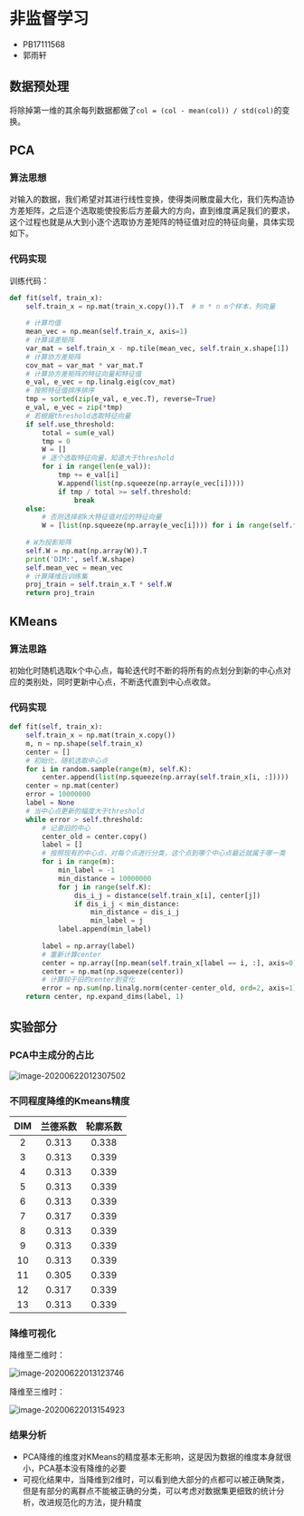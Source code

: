 # 非监督学习

- PB17111568
- 郭雨轩

## 数据预处理

将除掉第一维的其余每列数据都做了`col = (col - mean(col)) / std(col)`的变换。

## PCA

### 算法思想

对输入的数据，我们希望对其进行线性变换，使得类间散度最大化，我们先构造协方差矩阵，之后逐个选取能使投影后方差最大的方向，直到维度满足我们的要求，这个过程也就是从大到小逐个选取协方差矩阵的特征值对应的特征向量，具体实现如下。

### 代码实现

训练代码：

```python
def fit(self, train_x):
    self.train_x = np.mat(train_x.copy()).T  # m * n m个样本，列向量
		
    # 计算均值
    mean_vec = np.mean(self.train_x, axis=1)
    # 计算误差矩阵
    var_mat = self.train_x - np.tile(mean_vec, self.train_x.shape[1])
    # 计算协方差矩阵
    cov_mat = var_mat * var_mat.T
    # 计算协方差矩阵的特征向量和特征值
    e_val, e_vec = np.linalg.eig(cov_mat)
    # 按照特征值排序排序
    tmp = sorted(zip(e_val, e_vec.T), reverse=True)
    e_val, e_vec = zip(*tmp)
    # 若根据threshold选取特征向量
    if self.use_threshold:
        total = sum(e_val)
        tmp = 0
        W = []
        # 逐个选取特征向量，知道大于threshold
        for i in range(len(e_val)):
            tmp += e_val[i]
            W.append(list(np.squeeze(np.array(e_vec[i]))))
            if tmp / total >= self.threshold:
                break
    else:
      	# 否则选择前k大特征值对应的特征向量
        W = [list(np.squeeze(np.array(e_vec[i]))) for i in range(self.first_k)]
		
    # W为投影矩阵
    self.W = np.mat(np.array(W)).T
    print('DIM:', self.W.shape)
    self.mean_vec = mean_vec
    # 计算降维后训练集
    proj_train = self.train_x.T * self.W
    return proj_train
```



## KMeans

### 算法思路

初始化时随机选取k个中心点，每轮迭代时不断的将所有的点划分到新的中心点对应的类别处，同时更新中心点，不断迭代直到中心点收敛。

### 代码实现

```python
def fit(self, train_x):
    self.train_x = np.mat(train_x.copy())
    m, n = np.shape(self.train_x)
    center = []
    # 初始化，随机选取中心点
    for i in random.sample(range(m), self.K):
        center.append(list(np.squeeze(np.array(self.train_x[i, :]))))
    center = np.mat(center)
    error = 10000000
    label = None
    # 当中心点更新的幅度大于threshold
    while error > self.threshold:
      	# 记录旧的中心
        center_old = center.copy()
        label = []
        # 按照现有的中心点，对每个点进行分类，这个点到哪个中心点最近就属于哪一类
        for i in range(m):
            min_label = -1
            min_distance = 10000000
            for j in range(self.K):
                dis_i_j = distance(self.train_x[i], center[j])
                if dis_i_j < min_distance:
                    min_distance = dis_i_j
                    min_label = j
            label.append(min_label)
            
        label = np.array(label)
        # 重新计算center
        center = np.array([np.mean(self.train_x[label == i, :], axis=0) for i in range(self.K)])
        center = np.mat(np.squeeze(center))
        # 计算较于旧的center到变化
        error = np.sum(np.linalg.norm(center-center_old, ord=2, axis=1))
    return center, np.expand_dims(label, 1)
```

## 实验部分

### PCA中主成分的占比

![image-20200622012307502](report.assets/image-20200622012307502.png)

### 不同程度降维的Kmeans精度

| DIM  | 兰德系数 | 轮廓系数 |
| :--: | :------: | :------: |
|  2   |  0.313   |  0.338   |
|  3   |  0.313   |  0.339   |
|  4   |  0.313   |  0.339   |
|  5   |  0.313   |  0.339   |
|  6   |  0.313   |  0.339   |
|  7   |  0.317   |  0.339   |
|  8   |  0.313   |  0.339   |
|  9   |  0.313   |  0.339   |
|  10  |  0.313   |  0.339   |
|  11  |  0.305   |  0.339   |
|  12  |  0.317   |  0.339   |
|  13  |  0.313   |  0.339   |

### 降维可视化

降维至二维时：

![image-20200622013123746](report.assets/image-20200622013123746.png)

降维至三维时：

![image-20200622013154923](report.assets/image-20200622013154923.png)

### 结果分析

- PCA降维的维度对KMeans的精度基本无影响，这是因为数据的维度本身就很小，PCA基本没有降维的必要
- 可视化结果中，当降维到2维时，可以看到绝大部分的点都可以被正确聚类，但是有部分的离群点不能被正确的分类，可以考虑对数据集更细致的统计分析，改进规范化的方法，提升精度